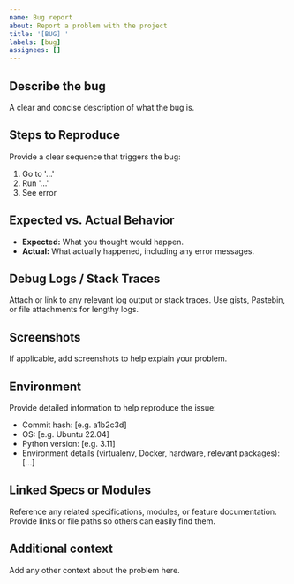 ```yaml
---
name: Bug report
about: Report a problem with the project
title: '[BUG] '
labels: [bug]
assignees: []
---
```


## Describe the bug

A clear and concise description of what the bug is.

## Steps to Reproduce

Provide a clear sequence that triggers the bug:

1. Go to '...'
1. Run '...'
1. See error

## Expected vs. Actual Behavior

- **Expected:** What you thought would happen.
- **Actual:** What actually happened, including any error messages.

## Debug Logs / Stack Traces

Attach or link to any relevant log output or stack traces. Use gists, Pastebin, or file attachments for lengthy logs.

## Screenshots

If applicable, add screenshots to help explain your problem.

## Environment

Provide detailed information to help reproduce the issue:

- Commit hash: [e.g. a1b2c3d]
- OS: [e.g. Ubuntu 22.04]
- Python version: [e.g. 3.11]
- Environment details (virtualenv, Docker, hardware, relevant packages): [...]

## Linked Specs or Modules

Reference any related specifications, modules, or feature documentation. Provide links or file paths so others can easily find them.

## Additional context

Add any other context about the problem here.
